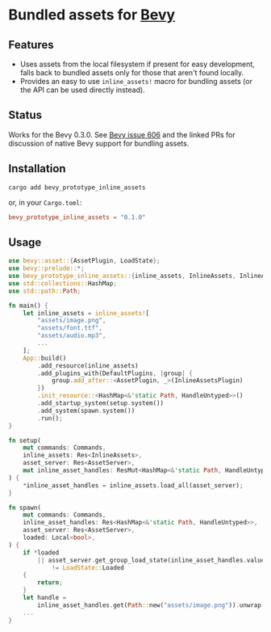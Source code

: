 # Bundled assets for [Bevy](https://github.com/bevyengine/bevy)

## Features

- Uses assets from the local filesystem if present for easy development, falls
  back to bundled assets only for those that aren't found locally.
- Provides an easy to use `inline_assets!` macro for bundling assets (or the
  API can be used directly instead).

## Status

Works for the Bevy 0.3.0. See [Bevy issue
606](https://github.com/bevyengine/bevy/issues/606) and the linked PRs for
discussion of native Bevy support for bundling assets.

## Installation

``` shell
cargo add bevy_prototype_inline_assets
```

or, in your `Cargo.toml`:

``` toml
bevy_prototype_inline_assets = "0.1.0"
```

## Usage

``` rust
use bevy::asset::{AssetPlugin, LoadState};
use bevy::prelude::*;
use bevy_prototype_inline_assets::{inline_assets, InlineAssets, InlineAssetsPlugin};
use std::collections::HashMap;
use std::path::Path;

fn main() {
    let inline_assets = inline_assets![
        "assets/image.png",
        "assets/font.ttf",
        "assets/audio.mp3",
        ...
    ];
    App::build()
        .add_resource(inline_assets)
        .add_plugins_with(DefaultPlugins, |group| {
            group.add_after::<AssetPlugin, _>(InlineAssetsPlugin)
        })
        .init_resource::<HashMap<&'static Path, HandleUntyped>>()
        .add_startup_system(setup.system())
        .add_system(spawn.system())
        .run();
}

fn setup(
    mut commands: Commands,
    inline_assets: Res<InlineAssets>,
    asset_server: Res<AssetServer>,
    mut inline_asset_handles: ResMut<HashMap<&'static Path, HandleUntyped>>,
) {
    *inline_asset_handles = inline_assets.load_all(asset_server);
}

fn spawn(
    mut commands: Commands,
    inline_asset_handles: Res<HashMap<&'static Path, HandleUntyped>>,
    asset_server: Res<AssetServer>,
    loaded: Local<bool>,
) {
    if *loaded
        || asset_server.get_group_load_state(inline_asset_handles.values().map(|h| h.id))
            != LoadState::Loaded
    {
        return;
    }
    let handle =
        inline_asset_handles.get(Path::new("assets/image.png")).unwrap().clone().typed();
    ...
}
```
